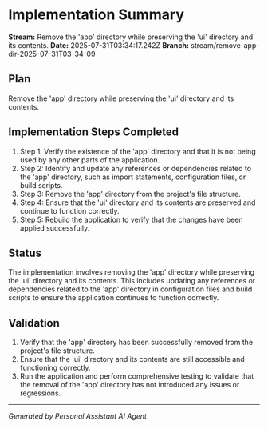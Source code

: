 # Implementation Summary

**Stream:** Remove the 'app' directory while preserving the 'ui' directory and its contents.
**Date:** 2025-07-31T03:34:17.242Z
**Branch:** stream/remove-app-dir-2025-07-31T03-34-09

## Plan
Remove the 'app' directory while preserving the 'ui' directory and its contents.

## Implementation Steps Completed
1. Step 1: Verify the existence of the 'app' directory and that it is not being used by any other parts of the application.
2. Step 2: Identify and update any references or dependencies related to the 'app' directory, such as import statements, configuration files, or build scripts.
3. Step 3: Remove the 'app' directory from the project's file structure.
4. Step 4: Ensure that the 'ui' directory and its contents are preserved and continue to function correctly.
5. Step 5: Rebuild the application to verify that the changes have been applied successfully.

## Status
The implementation involves removing the 'app' directory while preserving the 'ui' directory and its contents. This includes updating any references or dependencies related to the 'app' directory in configuration files and build scripts to ensure the application continues to function correctly.

## Validation
1. Verify that the 'app' directory has been successfully removed from the project's file structure.
2. Ensure that the 'ui' directory and its contents are still accessible and functioning correctly.
3. Run the application and perform comprehensive testing to validate that the removal of the 'app' directory has not introduced any issues or regressions.

---
*Generated by Personal Assistant AI Agent*
